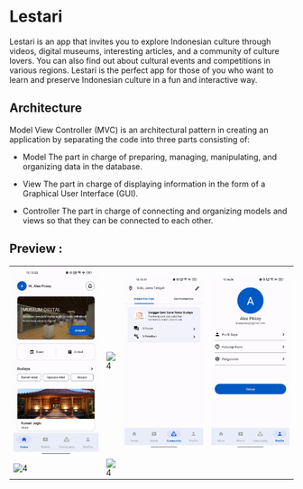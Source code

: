 # Lestari
Lestari is an app that invites you to explore Indonesian culture through videos, digital museums, interesting articles, and a community of culture lovers. You can also find out about cultural events and competitions in various regions. Lestari is the perfect app for those of you who want to learn and preserve Indonesian culture in a fun and interactive way.

## Architecture
Model View Controller (MVC) is an architectural pattern in creating an application by separating the code into three parts consisting of:

- Model
The part in charge of preparing, managing, manipulating, and organizing data in the database.

- View
The part in charge of displaying information in the form of a Graphical User Interface (GUI).

- Controller
The part in charge of connecting and organizing models and views so that they can be connected to each other.

## Preview :
<table>
    <tr>
        <td><img src="screenshot/home.jpg" align="center" alt="4"</td>
        <td><img src="screenshot/watch1.jpg" align="center" alt="4"</td>
        <td><img src="screenshot/my-community.jpg" align="center" alt="4"</td>
        <td><img src="screenshot/profile.jpg" align="center" alt="4"</td>
    </tr>
    <tr>
        <td><img src="screenshot/searching.jpg" align="center" alt="4"</td>
         <td><img src="screenshot/favorite.jpg" align="center" alt="4"</td>
   </tr>
<table>
